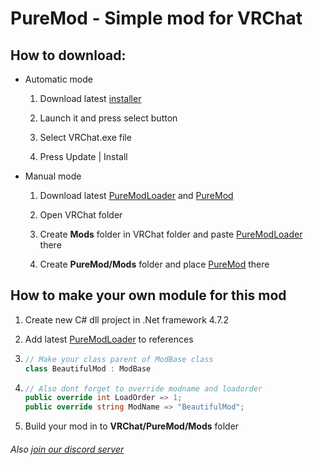 # PureMod - Simple mod for VRChat

## How to download:

- Automatic mode
  
  1. Download latest [installer](https://github.com/PureFoxCore/PureMod/releases/latest/download/PureModInstaller.exe)
  
  2. Launch it and press select button
  
  3. Select VRChat.exe file
  
  4. Press Update | Install

- Manual mode
  
  1. Download latest [PureModLoader](https://github.com/PureFoxCore/PureMod/releases/latest/download/PureModLoader.dll) and [PureMod](https://github.com/PureFoxCore/PureMod/releases/latest/download/PureMod.dll)
  
  2. Open VRChat folder
  
  3. Create **Mods** folder in VRChat folder and paste [PureModLoader](https://github.com/PureFoxCore/PureMod/releases/latest/download/PureModLoader.dll) there
  
  4. Create **PureMod/Mods** folder and place [PureMod](https://github.com/PureFoxCore/PureMod/releases/latest/download/PureMod.dll) there
     

## How to make your own module for this mod

1. Create new C# dll project in .Net framework 4.7.2

2. Add latest [PureModLoader](https://github.com/PureFoxCore/PureMod/releases/latest/download/PureModLoader.dll) to references

3. ```csharp
   // Make your class parent of ModBase class
   class BeautifulMod : ModBase
   ```

4. ```csharp
   // Also dont forget to override modname and loadorder
   public override int LoadOrder => 1;
   public override string ModName => "BeautifulMod";
   ```

5. Build your mod in to **VRChat/PureMod/Mods** folder
   

###### Also [join our discord server](https://discord.gg/VCbeWNW)
